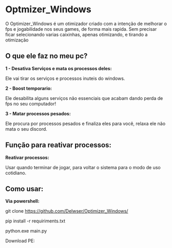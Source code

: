 # Optmizer_Windows

O Optimizer_Windows é um otimizador criado com a intenção de melhorar o fps e jogabilidade nos seus games, de forma mais rapida.
Sem precisar ficar selecionando varias caixinhas, apenas otimizando, e tirando a otimização

## O que ele faz no meu pc?
 **1 - Desativa Serviços e mata os processos deles:** 
 
   Ele vai tirar os serviços e processos inuteis do windows.

 **2 - Boost temporario:**
 
   Ele desabilita alguns serviços não essenciais que acabam dando perda de fps no seu computador!
    
 **3 - Matar processos pesados:**
 
   Ele procura por processos pesados e finaliza eles para você, relaxa ele não mata o seu discord.


## Função para reativar processos:    
 **Reativar processos:**

 Usar quando terminar de jogar, para voltar o sistema para o modo de uso cotidiano.


## Como usar:

**Via powershell:**

git clone https://github.com/Delwser/Optimizer_Windows/

pip install -r requiriments.txt

python.exe main.py

Download PE:


